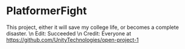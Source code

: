 # PlatformerFight
 This project, either it will save my college life, or becomes a complete disaster. \n
 Edit: Succeeded \n
 Credit: Everyone at https://github.com/UnityTechnologies/open-project-1
